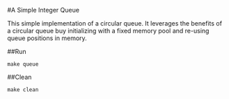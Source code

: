 #A Simple Integer Queue

This simple implementation of a circular queue. It leverages the benefits of a circular queue buy initializing with a fixed memory pool and re-using queue positions in memory.

##Run
```
make queue
```

##Clean
```
make clean
```
